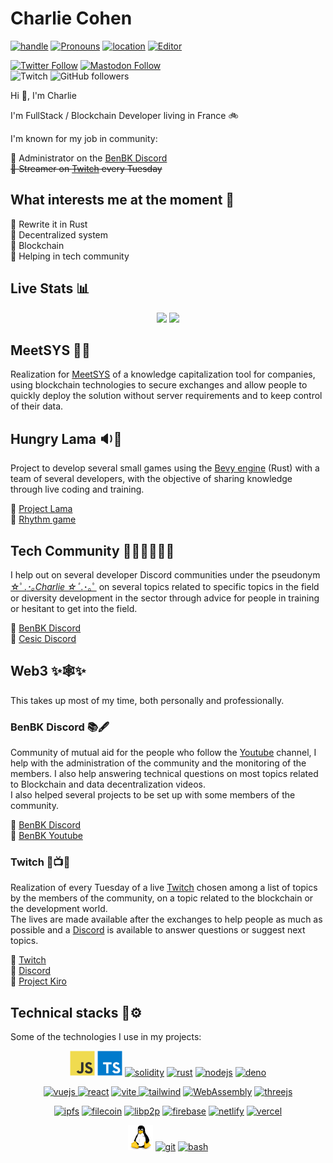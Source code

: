 # Charlie Cohen

[![handle](https://img.shields.io/badge/handle-@linzell-green)](https://fosstodon.org/@linzell) [![Pronouns](https://img.shields.io/badge/pronouns-she/her-ff69b4)](https://en.wikipedia.org/wiki/She_(pronoun)) [![location](https://img.shields.io/badge/location-🇨🇵%20Lyon-blue)](https://duckduckgo.com/?q=lyon+map&t=ffab&ia=web&iaxm=maps) [![Editor](https://img.shields.io/badge/editor-vsc-blue)](https://github.com/microsoft/vscode)

[![Twitter Follow](https://img.shields.io/twitter/follow/Linzellart?style=social)](https://twitter.com/Linzellart) [![Mastodon Follow](https://img.shields.io/mastodon/follow/109603642624824125?domain=https%3A%2F%2Ffosstodon.org%2F&style=social)](https://fosstodon.org/@linzell) <br>
![Twitch](https://img.shields.io/twitch/status/Linzellart?style=social)
![GitHub followers](https://img.shields.io/github/followers/linzell?style=social)

Hi :wave:, I'm Charlie

I'm FullStack / Blockchain Developer living in France 🚲

I'm known for my job in community: <br>

🔸 Administrator on the [BenBK Discord](https://discord.gg/endAzzPNrt) <br>
~~🔸 Streamer on [Twitch](https://www.twitch.tv/linzellart) every Tuesday <br>~~

## What interests me at the moment 🌱

🔸 Rewrite it in Rust <br>
🔸 Decentralized system <br>
🔸 Blockchain <br>
🔸 Helping in tech community <br>

## Live Stats 📊

<p align="center">
<img src="https://github-readme-stats.vercel.app/api?username=linzell&count_private=true&show_icons=true&layout=compact&theme=tokyonight" />
<img src="https://github-readme-stats.vercel.app/api/top-langs/?username=linzell&count_private=true&langs_count=7&hide=html,postscript&exclude_repo=Machine-Learning-Course,dotfiles&layout=compact&theme=tokyonight" />
</p>

## MeetSYS 🧬🔬

Realization for [MeetSYS](https://github.com/meetsys) of a knowledge capitalization tool for companies, using blockchain technologies to secure exchanges and allow people to quickly deploy the solution without server requirements and to keep control of their data.

## Hungry Lama 🔉🦙

Project to develop several small games using the [Bevy engine](https://github.com/bevyengine/bevy) (Rust) with a team of several developers, with the objective of sharing knowledge through live coding and training.

🔸 [Project Lama](https://github.com/Hungry-Lama/lama_rts) <br>
🔸 [Rhythm game](https://github.com/Linzell/bevy_rhythm) <br>

## Tech Community 🧑‍💻👩‍💻👨‍💻 

I help out on several developer Discord communities under the pseudonym [☆ﾟ.*･｡Charlie ☆ﾟ.*･｡ﾟ](https://discord.com/users/%E2%98%86%EF%BE%9F.*%EF%BD%A5%EF%BD%A1%EF%BE%9FLinzell%20%E2%98%86%EF%BE%9F.*%EF%BD%A5%EF%BD%A1%EF%BE%9F#4575/) on several topics related to specific topics in the field or diversity development in the sector through advice for people in training or hesitant to get into the field.

🔸 [BenBK Discord](https://discord.gg/endAzzPNrt) <br>
🔸 [Cesic Discord](https://discord.gg/TZQGUsVutM) <br>

## Web3 :sparkles:🕸️:sparkles:

This takes up most of my time, both personally and professionally.

### BenBK Discord 📚🖋️

Community of mutual aid for the people who follow the [Youtube](https://www.youtube.com/@BenBK) channel, I help with the administration of the community and the monitoring of the members. I also help answering technical questions on most topics related to Blockchain and data decentralization videos. <br>
I also helped several projects to be set up with some members of the community.

🔸 [BenBK Discord](https://discord.gg/endAzzPNrt) <br>
🔸 [BenBK Youtube](https://www.youtube.com/@BenBK) <br>

### Twitch 🎥📺📼

Realization of every Tuesday of a live [Twitch](https://www.twitch.tv/linzellart) chosen among a list of topics by the members of the community, on a topic related to the blockchain or the development world. <br>
The lives are made available after the exchanges to help people as much as possible and a [Discord](https://discord.gg/pp6nxhtSnf) is available to answer questions or suggest next topics.

🔸 [Twitch](https://www.twitch.tv/linzellart) <br>
🔸 [Discord](https://discord.gg/pp6nxhtSnf) <br>
🔸 [Project Kiro](https://github.com/Linzell/kiro) <br>

## Technical stacks 🔧⚙️

Some of the technologies I use in my projects:

<p align="center">
<a href="https://developer.mozilla.org/en-US/docs/Web/JavaScript" target="_blank"> <img src="https://raw.githubusercontent.com/devicons/devicon/master/icons/javascript/javascript-original.svg" alt="javascript" width="40" height="40"/></a>
<a href="https://www.typescriptlang.org/" target="_blank"> <img src="https://raw.githubusercontent.com/devicons/devicon/master/icons/typescript/typescript-original.svg" alt="solidity" width="40" height="40"/></a>
<a href="https://soliditylang.org/" target="_blank"> <img src="https://upload.wikimedia.org/wikipedia/commons/9/98/Solidity_logo.svg" alt="solidity" width="40" height="40"/></a>
<a href="https://www.rust-lang.org/" target="_blank"> <img src="https://www.vectorlogo.zone/logos/rust-lang/rust-lang-icon.svg" alt="rust" width="40" height="40"/></a>
<a href="https://nodejs.org" target="_blank"> <img src="https://www.vectorlogo.zone/logos/nodejs/nodejs-icon.svg" alt="nodejs" width="40" height="40"/></a>
<a href="https://deno.land/" target="_blank"> <img src="https://deno.land/logo.svg" alt="deno" width="40" height="40"/></a>
</p>

<p align="center">
<a href="https://vuejs.org/" target="_blank"> <img src="https://www.vectorlogo.zone/logos/vuejs/vuejs-icon.svg" alt="vuejs" width="40" height="40"/> </a>
<a href="https://reactjs.org/" target="_blank"> <img src="https://www.vectorlogo.zone/logos/reactjs/reactjs-icon.svg" alt="react" width="40" height="40"/></a>
<a href="https://vitejs.dev/" target="_blank"> <img src="https://vectorwiki.com/images/bjlcA__vitejs.svg" alt="vite" width="40" height="40"/> </a>
<a href="https://tailwindcss.com/" target="_blank"> <img src="https://www.vectorlogo.zone/logos/tailwindcss/tailwindcss-icon.svg" alt="tailwind" width="40" height="40"/></a>
<a href="https://webassembly.org/" target="_blank"> <img src="https://www.vectorlogo.zone/logos/webassembly/webassembly-icon.svg" alt="WebAssembly" width="40" height="40"/></a>
<a href="https://threejs.org" target="_blank"> <img src="https://external-content.duckduckgo.com/iu/?u=https%3A%2F%2Fdiscoverthreejs.com%2Fimages%2Fapp-logos%2Fforum.png&f=1&nofb=1&ipt=d9e3335f516416f5ef0190eedd8a19df6fa4eb8267df67abd13fa163eb9b1d47&ipo=images" alt="threejs" width="40" height="40"/></a>
</p>

<p align="center">
<a href="https://ipfs.io/" target="_blank"> <img src="https://github.com/maxogden/hexbin/blob/gh-pages/vector/ipfs.svg" alt="ipfs" width="40" height="40"/></a>
 <a href="https://filecoin.io" target="_blank"> <img src="https://www.vectorlogo.zone/logos/filecoinio/filecoinio-icon.svg" alt="filecoin" width="40" height="40"/></a>
<a href="https://libp2p.io" target="_blank"> <img src="https://cdn1.betapage.co/logo/119868595-119868636.png?w=200&h=200&fit=crop" alt="libp2p" width="40" height="40"/></a>
<a href="https://firebase.google.com/" target="_blank"> <img src="https://www.vectorlogo.zone/logos/firebase/firebase-icon.svg" alt="firebase" width="40" height="40"/></a>
<a href="https://www.netlify.com" target="_blank"> <img src="https://www.vectorlogo.zone/logos/netlify/netlify-icon.svg" alt="netlify" width="40" height="40"/></a>
<a href="https://vercel.com/" target="_blank"> <img src="https://assets.vercel.com/image/upload/front/favicon/round-2/180x180.png" alt="vercel" width="40" height="40"/></a>
</p>

<p align="center">
<a href="https://www.linux.org/" target="_blank"> <img src="https://raw.githubusercontent.com/devicons/devicon/master/icons/linux/linux-original.svg" alt="linux" width="40" height="40"/></a>
<a href="https://git-scm.com/" target="_blank"> <img src="https://www.vectorlogo.zone/logos/git-scm/git-scm-icon.svg" alt="git" width="40" height="40"/></a>
<a href="https://www.gnu.org/software/bash/" target="_blank"> <img src="https://www.vectorlogo.zone/logos/gnu_bash/gnu_bash-icon.svg" alt="bash" width="40" height="40"/></a>
</p>
